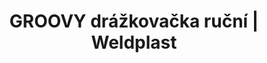 ---
Link: "file:/Users/vinayakpatel/Downloads/www.weldplast.cz/groovy-drazkovacka-rucni"
product_name: "GROOVYdrážkovačka ruční"
product_id: "Obj. číslo:150.809"
title: "GROOVY drážkovačka ruční | Weldplast"
product_desc: "Malá a velmi praktická drážkovačka, která se hodí zejména pro menší a hůře dostupné prostory (mezi dveře, pod radiátory, schodiště apod.) Vhodná pro podlahové krytiny z PVC a linolea.Ergonomicky tvarovaná a velmi lehkláNastavitelná hloubka drážky (0,5 – 3 mm)Šířka drážky 3,5 mmČistý a rovný řez díky dvěma vodicím kolečkůmČepel může být snadno vyměněna a je chráněna speciální krytkou"
product_specs: "Hmotnostkg0,291, Hloubka drážkymm0,5 - 3"
product_downloads: ""
href: ""
accessories: ""
similar_products: ""
---